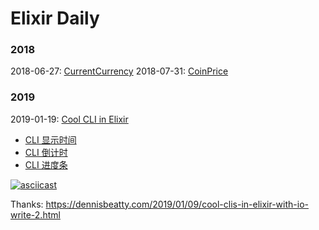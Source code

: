 Elixir Daily
===

### 2018
2018-06-27: [CurrentCurrency](/current_currency)
2018-07-31: [CoinPrice](/coin_price)

### 2019
2019-01-19: [Cool CLI in Elixir](/elixir_script)
  - [CLI 显示时间](/elixir_script/clock.ex)
  - [CLI 倒计时](/elixir_script/du_miao.ex)
  - [CLI 进度条](/elixir_script/progress.ex)

[![asciicast](https://asciinema.org/a/QhJgC7n9F94DHrwYOebhdDw3W.svg)](https://asciinema.org/a/QhJgC7n9F94DHrwYOebhdDw3W)

Thanks: https://dennisbeatty.com/2019/01/09/cool-clis-in-elixir-with-io-write-2.html
